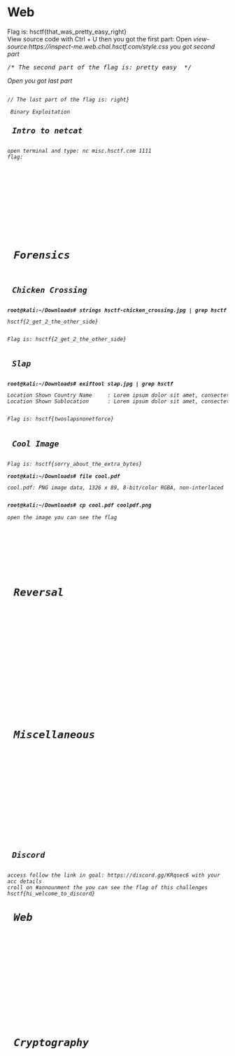 <h1> Web </h1>
Flag is: hsctf{that_was_pretty_easy_right}
<br> View source code with Ctrl + U then you got the first part: 
<ppre><!-- The first part of the flag is: hsctf{that_was_ --></pre>
Open <i><script src="script.js"></script><i> view-source:https://inspect-me.web.chal.hsctf.com/style.css you got second part
  <pre>/* The second part of the flag is: pretty_easy_ */</pre>
  Open <i><link rel="stylesheet" href="style.css"></i> you got last part
  <pre><code>
// The last part of the flag is: right}</pre></code<

<h1> Binary Exploitation </h1>
<h2> Intro to netcat </h2>
open terminal and type: nc misc.hsctf.com 1111
flag:
<h2></h2>
<h2></h2>
<h2></h2>
<h2></h2>

<h1> Forensics </h1>
<h2> Chicken Crossing </h2>
<b>root@kali:~/Downloads# strings hsctf-chicken_crossing.jpg | grep hsctf</b>
<pre>hsctf{2_get_2_the_other_side}</pre>
Flag is: hsctf{2_get_2_the_other_side}

<h2> Slap </h2>
<b>root@kali:~/Downloads# exiftool slap.jpg | grep hsctf</b>
<pre>Location Shown Country Name     : Lorem ipsum dolor sit amet, consectetur adipiscing elit, sed do eiusmod tempor incididunt ut la bore et dolore magna aliqua. Massa id neque aliquam vestibulum morbi blandit cursu hsctf{twoslapsnonetforce} s risus. Sed viverra ipsum nunc aliquet bibendum. Nisl purus in mollis nunc sed. Risus commodo viverra maecenas accumsan lacus vel facilisis volutpat. Magna eget est lorem ipsum dolor sit amet consectetur. Euismod in pellentesque massa placerat. Condimentum vitae sapien pellentesque habitant morbi. Cras sed felis eget velit aliquet sagittis id consectetur. Urna condimentum mattis pellentesque id nibh tortor. Odio aenean sed adipiscing diam donec adipiscing tristique risus nec. Faucibus nisl tincidunt eget nullam non nisi est sit amet. Enim nunc faucibus a pellentesque. Augue eget arcu dictum varius duis at consectetur. Morbi quis commodo odio aenean. Curabitur vitae nunc sed velit dignissim sodales ut. Id venenatis a condimentum vitae sapien pellentesque habitant. Erat nam at lectus urna duis.
Location Shown Sublocation      : Lorem ipsum dolor sit amet, consectetur adipiscing elit, sed do eiusmod tempor incididunt ut labore et dolore magna aliqua. Massa id neque aliquam vestibulum morbi blandit cursus risus. Sed viverra ipsum nunc aliquet bibendum. Nisl purus in mollis nunc sed. Risus commodo viverra maecenas accumsan lacus vel facilisis volutpat. Magna eget est lorem ipsum dolor sit amet consectetur. Euismod in pellentesque massa placerat. Condimentum <b>hsctf{twoslapsnonetforce}</b> vitae sapien pellentesque habitant morbi. Cras sed felis eget velit aliquet sagittis id consectetur. Urna condimentum mattis pellentesque id nibh tortor. Odio aenean sed adipiscing diam donec adipiscing tristique risus nec. Faucibus nisl tincidunt eget nullam non nisi est sit amet. Enim nunc faucibus a pellentesque. Augue eget arcu dictum varius duis at consectetur. Morbi quis commodo odio aenean. Curabitur vitae nunc sed velit dignissim sodales ut. Id venenatis a condimentum vitae sapien pellentesque habitant. Erat nam at lectus urna duis.</pre>
Flag is: hsctf{twoslapsnonetforce}

<h2> Cool Image </h2>
Flag is: hsctf{sorry_about_the_extra_bytes}
<br><b>root@kali:~/Downloads# file cool.pdf </b>
<pre>cool.pdf: PNG image data, 1326 x 89, 8-bit/color RGBA, non-interlaced</pre>
<b>root@kali:~/Downloads# cp cool.pdf coolpdf.png</b>
<br>open the image you can see the flag
<h2></h2>
<h2></h2>
<h2></h2>
<h1> Reversal </h1>
<h2></h2>
<h2></h2>
<h2></h2>
<h2></h2>
<h2></h2>
<h2></h2>
<h1> Miscellaneous </h1>
<h2></h2>
<h2></h2>
<h2></h2>
<h2></h2>
<h2></h2>
<h2> Discord </h2>
access follow the link in goal: https://discord.gg/KRqsec6 with your acc details
croll on #announment the you can see the flag of this challenges
hsctf{hi_welcome_to_discord}
<h1> Web </h1>
<h2></h2>
<h2></h2>
<h2></h2>
<h2></h2>
<h2></h2>
<h1> Cryptography </h1>
<h2></h2>
<h2></h2>
<h2></h2>
<h2></h2>
<h2></h2>

